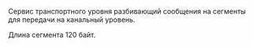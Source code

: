 Сервис транспортного уровня разбивающий сообщения на сегменты для передачи на канальный уровень.

Длина сегмента 120 байт.